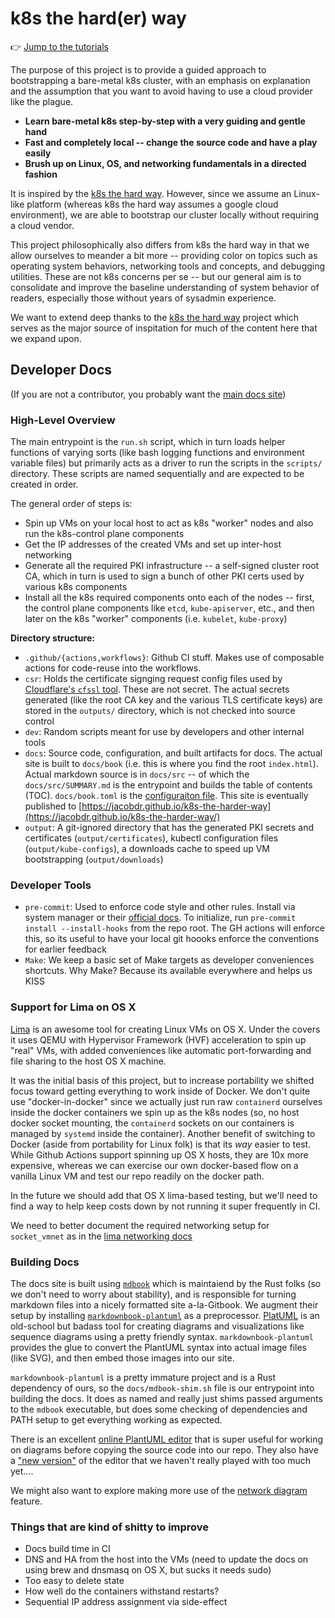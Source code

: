 # k8s the hard(er) way

:point_right: [Jump to the tutorials](https://jacobdr.github.io/k8s-the-harder-way/)

The purpose of this project is to provide a guided approach to bootstrapping a bare-metal k8s cluster, with an emphasis on explanation and the assumption that you want to avoid having to use a cloud provider like the plague.

* **Learn bare-metal k8s step-by-step with a very guiding and gentle hand**
* **Fast and completely local -- change the source code and have a play easily**
* **Brush up on Linux, OS, and networking fundamentals in a directed fashion**

It is inspired by the [k8s the hard way](https://github.com/kelseyhightower/kubernetes-the-hard-way). However, since we assume an Linux-like platform (whereas k8s the hard way assumes a google cloud environment), we are able to bootstrap our cluster locally without requiring a cloud vendor.

This project philosophically also differs from k8s the hard way in that we allow ourselves to meander a bit more -- providing color on topics such as operating system behaviors, networking tools and concepts, and debugging utilities. These are not k8s concerns per se -- but our general aim is to consolidate and improve the baseline understanding of system behavior of readers, especially those without years of sysadmin experience.

We want to extend deep thanks to the [k8s the hard way](https://github.com/kelseyhightower/kubernetes-the-hard-way) project which serves as the major source of inspitation for much of the content here that we expand upon.

## Developer Docs

(If you are not a contributor, you probably want the [main docs site](https://jacobdr.github.io/k8s-the-harder-way/))

### High-Level Overview

The main entrypoint is the `run.sh` script, which in turn loads helper functions of varying sorts (like bash logging functions and environment variable files) but primarily acts as a driver to run the scripts in the `scripts/` directory. These scripts are named sequentially and are expected to be created in order.

The general order of steps is:

* Spin up VMs on your local host to act as k8s "worker" nodes and also run the k8s-control plane components
* Get the IP addresses of the created VMs and set up inter-host networking
* Generate all the required PKI infrastructure -- a self-signed cluster root CA, which in turn is used to sign a bunch of other PKI certs used by various k8s components
* Install all the k8s required components onto each of the nodes -- first, the control plane components like `etcd`, `kube-apiserver`, etc., and then later on the k8s "worker" components (i.e. `kubelet`, `kube-proxy`)

**Directory structure:**

* `.github/{actions,workflows}`: Github CI stuff. Makes use of composable actions for code-reuse into the workflows.
* `csr`: Holds the certificate signging request config files used by [Cloudflare's `cfssl` tool](https://github.com/cloudflare/cfssl#using-the-command-line-tool). These are not secret. The actual secrets generated (like the root CA key and the various TLS certificate keys) are stored in the `outputs/` directory, which is not checked into source control
* `dev`: Random scripts meant for use by developers and other internal tools
* `docs`: Source code, configuration, and built artifacts for docs. The actual site is built to `docs/book` (i.e. this is where you find the root `index.html`). Actual markdown source is in `docs/src` -- of which the `docs/src/SUMMARY.md` is the entrypoint and builds the table of contents (TOC). `docs/book.toml` is the [configuraiton file](https://rust-lang.github.io/mdBook/format/configuration/general.html). This site is eventually published to [https://jacobdr.github.io/k8s-the-harder-way](https://jacobdr.github.io/k8s-the-harder-way/)
* `output`: A git-ignored directory that has the generated PKI secrets and certificates (`output/certificates`), kubectl configuration files (`output/kube-configs`), a downloads cache to speed up VM bootstrapping (`output/downloads`)

### Developer Tools

* `pre-commit`: Used to enforce code style and other rules. Install via system manager or their [official docs](https://pre-commit.com/#install). To initialize, run `pre-commit install --install-hooks` from the repo root. The GH actions will enforce this, so its useful to have your local git hoooks enforce the conventions for earlier feedback
* `Make`: We keep a basic set of Make targets as developer conveniences shortcuts. Why Make? Because its available everywhere and helps us KISS


### Support for Lima on OS X

[Lima](https://github.com/lima-vm/lima) is an awesome tool for creating Linux VMs on OS X. Under the covers it uses QEMU with Hypervisor Framework (HVF) acceleration to spin up "real" VMs, with added conveniences like automatic port-forwarding and file sharing to the host OS X machine.

It was the initial basis of this project, but to increase portability we shifted focus toward getting everything to work inside of Docker. We don't quite use "docker-in-docker" since we actually just run raw `containerd` ourselves inside the docker containers we spin up as the k8s nodes (so, no host docker socket mounting, the `containerd` sockets on our containers is managed by `systemd` inside the container). Another benefit of switching to Docker (aside from portability for Linux folk) is that its _way_ easier to test. While Github Actions support spinning up OS X hosts, they are 10x more expensive, whereas we can exercise our own docker-based flow on a vanilla Linux VM and test our repo readily on the docker path.

In the future we should add that OS X lima-based testing, but we'll need to find a way to help keep costs down by not running it super frequently in CI.

We need to better document the required networking setup for `socket_vmnet` as in the [lima networking docs](https://github.com/lima-vm/lima/blob/master/docs/network.md#managed-vmnet-networks-192168105024)


### Building Docs

The docs site is built using [`mdbook`](https://github.com/rust-lang/mdBook) which is maintaiend by the Rust folks (so we don't need to worry about stability), and is responsible for turning markdown files into a nicely formatted site a-la-Gitbook. We augment their setup by installing [`markdownbook-plantuml`](https://github.com/sytsereitsma/mdbook-plantuml) as a preprocessor. [PlatUML](https://plantuml.com) is an old-school but badass tool for creating diagrams and visualizations like sequence diagrams using a pretty friendly syntax. `markdownbook-plantuml` provides the glue to convert the PlantUML syntax into actual image files (like SVG), and then embed those images into our site.

`markdownbook-plantuml` is a pretty immature project and is a Rust dependency of ours, so the `docs/mdbook-shim.sh` file is our entrypoint into building the docs. It does as named and really just shims passed arguments to the `mdbook` executable, but does some checking of dependencies and PATH setup to get everything working as expected.

There is an excellent [online PlantUML editor](https://plantuml-editor.kkeisuke.com) that is super useful for working on diagrams before copying the source code into our repo. They also have a ["new version"](https://plantuml-editor.kkeisuke.dev) of the editor that we haven't really played with too much yet....

We might also want to explore making more use of the [network diagram](https://plantuml.com/nwdiag) feature.


### Things that are kind of shitty to improve

* Docs build time in CI
* DNS and HA from the host into the VMs (need to update the docs on using brew and dnsmasq on OS X, but sucks it needs sudo)
* Too easy to delete state
* How well do the containers withstand restarts?
* Sequential IP address assignment via side-effect
